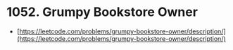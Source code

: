 # 1052. Grumpy Bookstore Owner

- [https://leetcode.com/problems/grumpy-bookstore-owner/description/](https://leetcode.com/problems/grumpy-bookstore-owner/description/)
